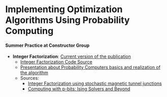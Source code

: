 # Implementing Optimization Algorithms Using Probability Computing
#### Summer Practice at Constructor Group
* **Integer Factorization**:
[Current version of the publication](Publication.md)
    - [Integer Factorization Code Source](integer_factorization.ipynb) 
    - [Presentation about Probability Computers basics and realization of the algorithm](summer_practice_constructor_uni.pdf)
    - Sources:
        - [Integer Factorization using stochastic magnetic tunnel junctions](https://www.nature.com/articles/s41586-019-1557-9)
        - [Computing with p-bits: Ising Solvers and Beyond](https://ieeexplore.ieee.org/document/10019548)
